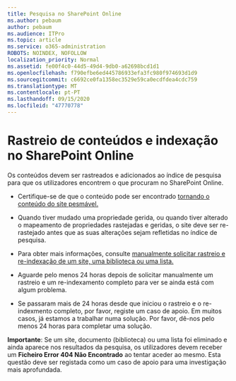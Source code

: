 ```yaml
---
title: Pesquisa no SharePoint Online
ms.author: pebaum
author: pebaum
ms.audience: ITPro
ms.topic: article
ms.service: o365-administration
ROBOTS: NOINDEX, NOFOLLOW
localization_priority: Normal
ms.assetid: fe00f4c0-44d5-49d4-9db0-a62698bcd1d1
ms.openlocfilehash: f790efbe6ed445786933efa3fc980f974693d1d9
ms.sourcegitcommit: c6692ce0fa1358ec3529e59ca0ecdfdea4cdc759
ms.translationtype: MT
ms.contentlocale: pt-PT
ms.lasthandoff: 09/15/2020
ms.locfileid: "47770778"
---
```

# <a name="content-crawling-and-indexing-in-sharepoint-online"></a>Rastreio de conteúdos e indexação no SharePoint Online

Os conteúdos devem ser rastreados e adicionados ao índice de pesquisa para que os utilizadores encontrem o que procuram no SharePoint Online.

- Certifique-se de que o conteúdo pode ser encontrado [tornando o conteúdo do site pesmável.](https://docs.microsoft.com/sharepoint/make-site-content-searchable)

- Quando tiver mudado uma propriedade gerida, ou quando tiver alterado o mapeamento de propriedades rastejadas e geridas, o site deve ser re-rastejado antes que as suas alterações sejam refletidas no índice de pesquisa.

- Para obter mais informações, consulte [manualmente solicitar rastreio e re-indexação de um site, uma biblioteca ou uma lista.](https://docs.microsoft.com/sharepoint/crawl-site-content)

- Aguarde pelo menos 24 horas depois de solicitar manualmente um rastreio e um re-indexamento completo para ver se ainda está com algum problema.

- Se passaram mais de 24 horas desde que iniciou o rastreio e o re-indexmento completo, por favor, registe um caso de apoio. Em muitos casos, já estamos a trabalhar numa solução. Por favor, dê-nos pelo menos 24 horas para completar uma solução.

**Importante**: Se um site, documento (biblioteca) ou uma lista foi eliminado e ainda aparece nos resultados da pesquisa, os utilizadores devem receber um **Ficheiro Error 404 Não Encontrado** ao tentar aceder ao mesmo. Esta questão deve ser registada como um caso de apoio para uma investigação mais aprofundada.



